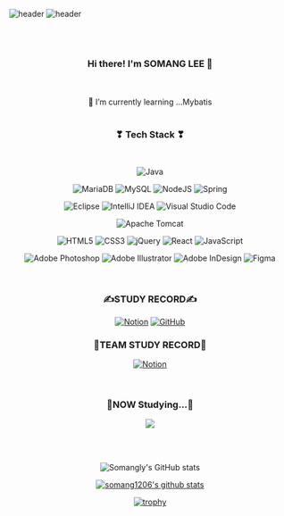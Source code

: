 ![header](https://capsule-render.vercel.app/api?section=header&type=slice&color=9CC7E6&height=200&section=header&text=SOMANG%20LEE&fontSize=50&animation=blink&fontColor=ffffff)
![header](https://capsule-render.vercel.app/api?section=footer&type=slice&color=9CC7E6&height=200&section=header&text=SOMANG%20LEE&fontSize=50&animation=blink&fontColor=ffffff)
<div align="center">

</br>
</br>

### Hi there! I'm SOMANG LEE 👋

</br>

<!--
**somang1206/somang1206** is a ✨ _special_ ✨ repository because its `README.md` (this file) appears on your GitHub profile.

Here are some ideas to get you started:

- 👯 I’m looking to collaborate on ...
- 🤔 I’m looking for help with ...
- 💬 Ask me about ...
- 📫 How to reach me: ...
- 😄 Pronouns: ...
- ⚡ Fun fact: ...



-->


 </br>
 🌱 I’m currently learning ...Mybatis

</div>

</br>

<div align="center">
<h3 align="center"><b>❣ Tech Stack ❣</b></h3>
</br>
<p align="center">

![Java](https://img.shields.io/badge/java-bae1ff?style=flat-square&logo=openjdk&logoColor=white)


![MariaDB](https://img.shields.io/badge/MariaDB-bae1ff?style=flat-square&logo=mariadb&logoColor=white)
![MySQL](https://img.shields.io/badge/mysql-bae1ff.svg?style=flat-square&logo=mysql&logoColor=white)
![NodeJS](https://img.shields.io/badge/node.js-bae1ff?style=flat-square&logo=node.js&logoColor=white)
![Spring](https://img.shields.io/badge/spring-bae1ff.svg?style=flat-square&logo=spring&logoColor=white)


![Eclipse](https://img.shields.io/badge/Eclipse-bae1ff.svg?style=flat-square&logo=Eclipse&logoColor=white)
![IntelliJ IDEA](https://img.shields.io/badge/IntelliJIDEA-bae1ff.svg?style=flat-square&logo=intellij-idea&logoColor=white)
![Visual Studio Code](https://img.shields.io/badge/Visual%20Studio%20Code-bae1ff.svg?style=flat-square&logo=visual-studio-code&logoColor=white)

![Apache Tomcat](https://img.shields.io/badge/apache%20tomcat-bae1ff.svg?style=flat-square&logo=apache-tomcat&logoColor=black)


![HTML5](https://img.shields.io/badge/html5-bae1ff.svg?style=flat-square&logo=html5&logoColor=white)
![CSS3](https://img.shields.io/badge/css3-bae1ff.svg?style=flat-square&logo=css3&logoColor=white)
![jQuery](https://img.shields.io/badge/jquery-bae1ff.svg?style=flat-square&logo=jquery&logoColor=white)
![React](https://img.shields.io/badge/react-bae1ff.svg?style=flat-square&logo=react&logoColor=ffffff)
![JavaScript](https://img.shields.io/badge/javascript-bae1ff.svg?style=flat-square&logo=javascript&logoColor=white)

![Adobe Photoshop](https://img.shields.io/badge/adobe%20photoshop-bae1ff.svg?style=flat-square&logo=adobe%20photoshop&logoColor=white)
![Adobe Illustrator](https://img.shields.io/badge/adobe%20illustrator-bae1ff.svg?style=flat-square&logo=adobe%20illustrator&logoColor=white)
![Adobe InDesign](https://img.shields.io/badge/Adobe%20InDesign-bae1ff?style=flat-square&logo=adobeindesign&logoColor=white)
![Figma](https://img.shields.io/badge/figma-bae1ff.svg?style=flat-square&logo=figma&logoColor=white)
</p>


</br>



<h3><b>✍STUDY RECORD✍</b></h3>

<a href="https://www.notion.so/82aca361e2c14584b15f1aff0f22508a">![Notion](https://img.shields.io/badge/Notion-ffb3ba.svg?style=flat-square&logo=notion&logoColor=white)</a>
<a href="https://github.com/somang1206">![GitHub](https://img.shields.io/badge/github-ffffba.svg?style=flat-square&logo=github&logoColor=white)</a>


<h3><b>🤝TEAM STUDY RECORD🤝</b></h3>

<a href="https://www.notion.so/yunjinius/DBDBD-fe2c74c88aaa4320baa9b8ed7b45a4b7">![Notion](https://img.shields.io/badge/Notion-baffc9.svg?style=flat-square&logo=notion&logoColor=white)</a>


</br>
<h3 align="center"><b>🧾NOW Studying...🧾</b></h3>

<img src="https://img.shields.io/badge/TypeScript-ffdfba?style=flat-square&logo=TypeScript&logoColor=white"></a>

</br></br>

![Somangly's GitHub stats](https://github-readme-stats.vercel.app/api?username=somang1206&show_icons=true&theme=radical)


[![somang1206's github stats](https://github-readme-stats.vercel.app/api/top-langs/?username=somang1206&show_icons=true&hide_border=true&title_color=004386&icon_color=004386&layout=compact)](https://github.com/somang1206)


[![trophy](https://github-profile-trophy.vercel.app/?username=somang1206)](https://github.com/ryo-ma/github-profile-trophy)

</br>

<!-- [![Solved.ac
somang1206](http://mazassumnida.wtf/api/v2/generate_badge?boj={handle})](https://solved.ac/{handle}) -->

</br>





</div>
